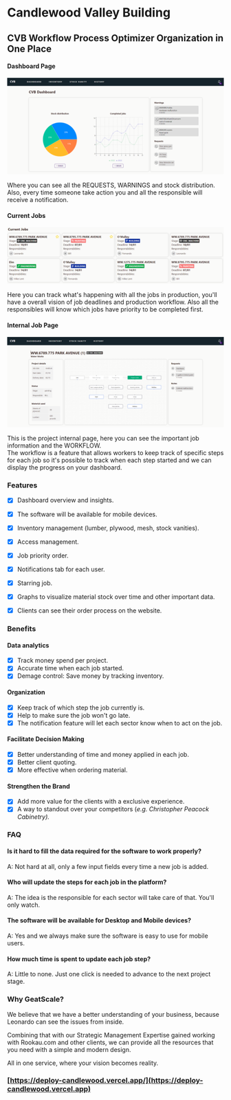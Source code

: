 # Candlewood Valley Building

## CVB Workflow Process Optimizer            Organization in One Place

#### Dashboard Page

![](.gitbook/assets/image.png)

Where you can see all the REQUESTS, WARNINGS and stock distribution. Also, every time someone take action you and all the responsible will receive a notification.

#### Current Jobs

![](<.gitbook/assets/image (2).png>)

Here you can track what's happening with all the jobs in production, you'll have a overall vision of job deadlines and production workflow. Also all the responsibles will know which jobs have priority to be completed first.

#### Internal Job Page

![](<.gitbook/assets/image (1).png>)

This is the project internal page, here you can see the important job information and the WORKFLOW.\
The workflow is a feature that allows workers to keep track of specific steps for each job so it's possible to track when each step started and we can display the progress on your dashboard. &#x20;

### Features

* [x] Dashboard overview and insights.
* [x] The software will be available for mobile devices.
* [x] Inventory management (lumber, plywood, mesh, stock vanities).
* [x] Access management.
* [x] Job priority order.
* [x] Notifications tab for each user.
* [x] Starring job.
* [x] Graphs to visualize material stock over time and other important data.
* [x] Clients can see their order process on the website.



### Benefits

#### Data analytics

* [x] Track money spend per project.
* [x] Accurate time when each job started.
* [x] Demage control: Save money by tracking inventory.

#### Organization

* [x] Keep track of which step the job currently is.
* [x] Help to make sure the job won't go late.
* [x] The notification feature will let each sector know when to act on the job.

#### Facilitate Decision Making

* [x] Better understanding of time and money applied in each job.
* [x] Better client quoting.
* [x] More effective when ordering material.

#### Strengthen the Brand

* [x] Add more value for the clients with a exclusive experience.
* [x] A way to standout over your competitors (_e.g. Christopher Peacock Cabinetry)._

### FAQ

#### Is it hard to fill the data required for the software to work properly?

A: Not hard at all, only a few input fields every time a new job is added.

#### Who will update the steps for each job in the platform?

A: The idea is the responsible for each sector will take care of that. You'll only watch.

#### The software will be available for Desktop and Mobile devices?

A: Yes and we always make sure the software is easy to use for mobile users.

#### How much time is spent to update each job step?

A: Little to none. Just one click is needed to advance to the next project stage.



### Why GeatScale?

We believe that we have a better understanding of your business, because Leonardo can see the issues from inside.&#x20;

Combining that with our Strategic Management Expertise gained working with Rookau.com and other clients, we can provide all the resources that you need with a simple and modern design.



All in one service, where your vision becomes reality.



### [https://deploy-candlewood.vercel.app/](https://deploy-candlewood.vercel.app)
